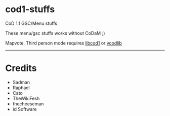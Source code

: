 # cod1-stuffs
CoD 1.1 GSC/Menu stuffs

These menu/gsc stuffs works without CoDaM ;)

Mapvote, Third person mode requires [libcod1](https://github.com/cod1dev/libcod1) or [vcodlib](https://github.com/SADMANGaming/vcodlib)

___
# Credits
- Sadman
- Raphael
- Cato
- TheWikiFesh
- thecheeseman
- id Software
